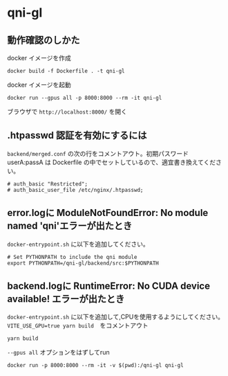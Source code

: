 # qni-gl

## 動作確認のしかた

docker イメージを作成

```shell
docker build -f Dockerfile . -t qni-gl
```

docker イメージを起動

```shell
docker run --gpus all -p 8000:8000 --rm -it qni-gl
```

ブラウザで `http://localhost:8000/` を開く

## .htpasswd 認証を有効にするには

`backend/merged.conf` の次の行をコメントアウト。初期パスワード userA:passA は Dockerfile の中でセットしているので、適宜書き換えてください。

```shell
# auth_basic "Restricted";
# auth_basic_user_file /etc/nginx/.htpasswd;
```

## error.logに ModuleNotFoundError: No module named 'qni'エラーが出たとき

`docker-entrypoint.sh` に以下を追加してください。

```shell
# Set PYTHONPATH to include the qni module
export PYTHONPATH=/qni-gl/backend/src:$PYTHONPATH
```

## backend.logに RuntimeError: No CUDA device available! エラーが出たとき

`docker-entrypoint.sh` に以下を追加して,CPUを使用するようにしてください。
`VITE_USE_GPU=true yarn build`　をコメントアウト

```shell
yarn build
```

` --gpus all `  オプションをはずしてrun

```shell
docker run -p 8000:8000 --rm -it -v $(pwd):/qni-gl qni-gl
```
